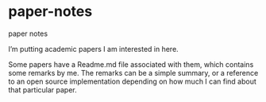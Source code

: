 # paper-notes
paper notes

I’m putting academic papers I am interested in here. 

Some papers have a Readme.md file associated with them, which contains some remarks by me. The remarks can be a simple summary, or a reference to an open source implementation depending on how much I can find about that particular paper. 

